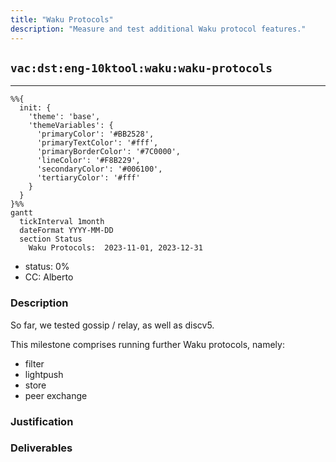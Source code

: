 ```yaml
---
title: "Waku Protocols"
description: "Measure and test additional Waku protocol features."
---
```

## `vac:dst:eng-10ktool:waku:waku-protocols`
---

```mermaid
%%{ 
  init: { 
    'theme': 'base', 
    'themeVariables': { 
      'primaryColor': '#BB2528', 
      'primaryTextColor': '#fff', 
      'primaryBorderColor': '#7C0000', 
      'lineColor': '#F8B229', 
      'secondaryColor': '#006100', 
      'tertiaryColor': '#fff' 
    } 
  } 
}%%
gantt
  tickInterval 1month
  dateFormat YYYY-MM-DD 
  section Status
    Waku Protocols:  2023-11-01, 2023-12-31
```

- status: 0%
- CC: Alberto

### Description

So far, we tested gossip / relay, as well as discv5.

This milestone comprises running further Waku protocols, namely:
* filter
* lightpush
* store
* peer exchange


### Justification


### Deliverables



